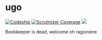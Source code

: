 # ugo
[![Codeship](https://img.shields.io/codeship/7ec59be0-723a-0135-828b-52ef08dd0262/master.svg)]() [![Scrutinizer Coverage](https://img.shields.io/scrutinizer/coverage/g/branch-bookkeeper/ugo.svg)](https://scrutinizer-ci.com/g/branch-bookkeeper/ugo/) [![](https://img.shields.io/github/license/branch-bookkeeper/ugo.svg?maxAge=2592000)](https://github.com/branch-bookkeeper/ugo/blob/master/LICENSE)

Bookkeeper is dead, welcome oh ragioniere
